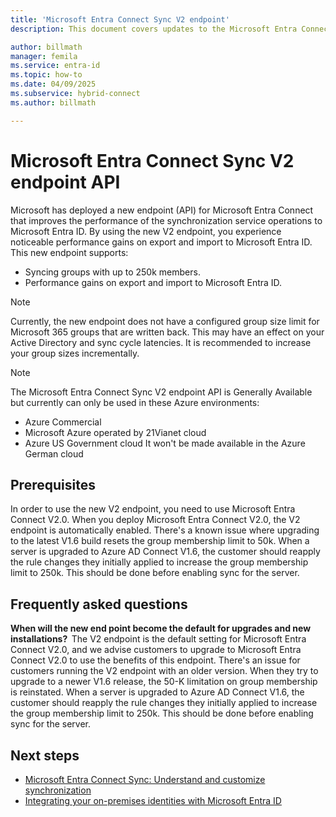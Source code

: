 ```yaml
---
title: 'Microsoft Entra Connect Sync V2 endpoint'
description: This document covers updates to the Microsoft Entra Connect Sync v2 endpoints API.

author: billmath
manager: femila
ms.service: entra-id
ms.topic: how-to
ms.date: 04/09/2025
ms.subservice: hybrid-connect
ms.author: billmath

---
```


# Microsoft Entra Connect Sync V2 endpoint API 
Microsoft has deployed a new endpoint (API) for Microsoft Entra Connect that improves the performance of the synchronization service operations to Microsoft Entra ID. By using the new V2 endpoint, you experience noticeable performance gains on export and import to Microsoft Entra ID. This new endpoint supports:
    
 - Syncing groups with up to 250k members.
 - Performance gains on export and import to Microsoft Entra ID.
 
> [!NOTE]
> Currently, the new endpoint does not have a configured group size limit for Microsoft 365 groups that are written back. This may have an effect on your Active Directory and sync cycle latencies. It is recommended to increase your group sizes incrementally.  

>[!NOTE]
> The Microsoft Entra Connect Sync V2 endpoint API is Generally Available but currently can only be used in these Azure environments:
> - Azure Commercial
> - Microsoft Azure operated by 21Vianet cloud
> - Azure US Government cloud
> It won't be made available in the Azure German cloud

## Prerequisites  
In order to use the new V2 endpoint, you need to use Microsoft Entra Connect V2.0. When you deploy Microsoft Entra Connect V2.0, the V2 endpoint is automatically enabled.
There's a known issue where upgrading to the latest V1.6 build resets the group membership limit to 50k. When a server is upgraded to Azure AD Connect V1.6, the customer should reapply the rule changes they initially applied to increase the group membership limit to 250k. This should be done before enabling sync for the server. 

## Frequently asked questions  
 
**When will the new end point become the default for upgrades and new installations?**  
The V2 endpoint is the default setting for Microsoft Entra Connect V2.0, and we advise customers to upgrade to Microsoft Entra Connect V2.0 to use the benefits of this endpoint.
There's an issue for customers running the V2 endpoint with an older version. When they try to upgrade to a newer V1.6 release, the 50-K limitation on group membership is reinstated. When a server is upgraded to Azure AD Connect V1.6, the customer should reapply the rule changes they initially applied to increase the group membership limit to 250k. This should be done before enabling sync for the server. 

## Next steps

* [Microsoft Entra Connect Sync: Understand and customize synchronization](how-to-connect-sync-whatis.md)
* [Integrating your on-premises identities with Microsoft Entra ID](../whatis-hybrid-identity.md)
